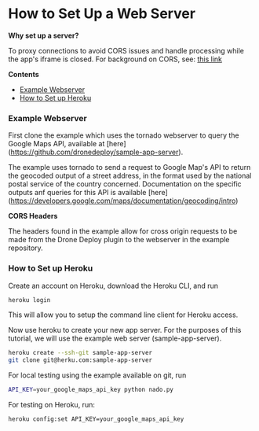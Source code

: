 # How to Set Up a Web Server

**Why set up a server?**

To proxy connections to avoid CORS issues and handle processing while the app's iframe is closed. For background on CORS, see: [this link](https://developer.mozilla.org/en-US/docs/Web/HTTP/Access_control_CORS)

**Contents**
- [Example Webserver](#examplewebserver)
- [How to Set up Heroku](#howtosetupheroku)

### Example Webserver

First clone the example which uses the tornado webserver to query the Google Maps API, available at [here] (https://github.com/dronedeploy/sample-app-server).

The example uses tornado to send a request to Google Map's API to return the geocoded output of a street address, in the format used by the national postal service of the country concerned. Documentation on the specific outputs anf queries for this API is available [here] (https://developers.google.com/maps/documentation/geocoding/intro)

**CORS Headers**

The headers found in the example allow for cross origin requests to be made from the Drone Deploy plugin to the webserver in the example repository.

### How to Set up Heroku

Create an account on Heroku, download the Heroku CLI, and run

```bash
heroku login
```

This will allow you to setup the command line client for Heroku access.

Now use heroku to create your new app server. For the purposes of this tutorial, we will use the example web server (sample-app-server).

```bash
heroku create --ssh-git sample-app-server
git clone git@herku.com:sample-app-server
```

For local testing using the example available on git, run

```bash
API_KEY=your_google_maps_api_key python nado.py
```

For testing on Heroku, run:

```bash
heroku config:set API_KEY=your_google_maps_api_key
```